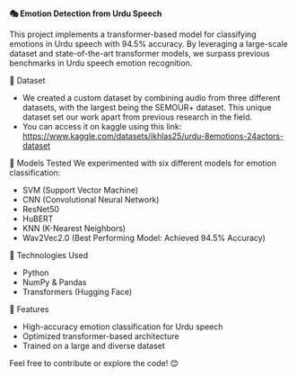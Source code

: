**🎭 Emotion Detection from Urdu Speech**

This project implements a transformer-based model for classifying emotions in Urdu speech with 94.5% accuracy. 
By leveraging a large-scale dataset and state-of-the-art transformer models, we surpass previous benchmarks in Urdu speech emotion recognition.

📂 Dataset
- We created a custom dataset by combining audio from three different datasets, with the largest being the SEMOUR+ dataset. This unique dataset set our work apart from previous research in the field.
- You can access it on kaggle using this link: https://www.kaggle.com/datasets/ikhlas25/urdu-8emotions-24actors-dataset

🧠 Models Tested
We experimented with six different models for emotion classification:

- SVM (Support Vector Machine)
- CNN (Convolutional Neural Network)
- ResNet50
- HuBERT
- KNN (K-Nearest Neighbors)
- Wav2Vec2.0 (Best Performing Model: Achieved 94.5% Accuracy)

🔧 Technologies Used
- Python
- NumPy & Pandas
- Transformers (Hugging Face)

🚀 Features
- High-accuracy emotion classification for Urdu speech
- Optimized transformer-based architecture
- Trained on a large and diverse dataset

Feel free to contribute or explore the code! 😊
